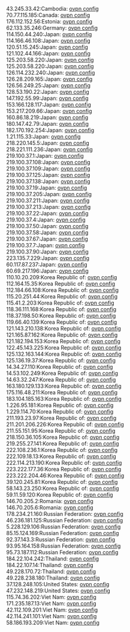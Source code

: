 43.245.33.42:Cambodia: [ovpn config](vpn/43_245_33_42.ovpn)  
70.77.115.185:Canada: [ovpn config](vpn/70_77_115_185.ovpn)  
176.112.152.56:Estonia: [ovpn config](vpn/176_112_152_56.ovpn)  
62.133.35.246:Germany: [ovpn config](vpn/62_133_35_246.ovpn)  
114.150.44.240:Japan: [ovpn config](vpn/114_150_44_240.ovpn)  
114.166.46.108:Japan: [ovpn config](vpn/114_166_46_108.ovpn)  
120.51.15.245:Japan: [ovpn config](vpn/120_51_15_245.ovpn)  
121.102.44.166:Japan: [ovpn config](vpn/121_102_44_166.ovpn)  
125.203.58.220:Japan: [ovpn config](vpn/125_203_58_220.ovpn)  
125.203.58.220:Japan: [ovpn config](vpn/125_203_58_220.ovpn)  
126.114.232.240:Japan: [ovpn config](vpn/126_114_232_240.ovpn)  
126.28.209.165:Japan: [ovpn config](vpn/126_28_209_165.ovpn)  
126.56.249.25:Japan: [ovpn config](vpn/126_56_249_25.ovpn)  
128.53.190.22:Japan: [ovpn config](vpn/128_53_190_22.ovpn)  
147.192.55.99:Japan: [ovpn config](vpn/147_192_55_99.ovpn)  
153.166.128.117:Japan: [ovpn config](vpn/153_166_128_117.ovpn)  
153.217.209.66:Japan: [ovpn config](vpn/153_217_209_66.ovpn)  
160.86.18.219:Japan: [ovpn config](vpn/160_86_18_219.ovpn)  
180.147.42.79:Japan: [ovpn config](vpn/180_147_42_79.ovpn)  
182.170.192.254:Japan: [ovpn config](vpn/182_170_192_254.ovpn)  
1.21.115.33:Japan: [ovpn config](vpn/1_21_115_33.ovpn)  
218.220.145.5:Japan: [ovpn config](vpn/218_220_145_5.ovpn)  
218.221.111.236:Japan: [ovpn config](vpn/218_221_111_236.ovpn)  
219.100.37.1:Japan: [ovpn config](vpn/219_100_37_1.ovpn)  
219.100.37.108:Japan: [ovpn config](vpn/219_100_37_108.ovpn)  
219.100.37.109:Japan: [ovpn config](vpn/219_100_37_109.ovpn)  
219.100.37.125:Japan: [ovpn config](vpn/219_100_37_125.ovpn)  
219.100.37.138:Japan: [ovpn config](vpn/219_100_37_138.ovpn)  
219.100.37.19:Japan: [ovpn config](vpn/219_100_37_19.ovpn)  
219.100.37.205:Japan: [ovpn config](vpn/219_100_37_205.ovpn)  
219.100.37.211:Japan: [ovpn config](vpn/219_100_37_211.ovpn)  
219.100.37.213:Japan: [ovpn config](vpn/219_100_37_213.ovpn)  
219.100.37.22:Japan: [ovpn config](vpn/219_100_37_22.ovpn)  
219.100.37.4:Japan: [ovpn config](vpn/219_100_37_4.ovpn)  
219.100.37.50:Japan: [ovpn config](vpn/219_100_37_50.ovpn)  
219.100.37.58:Japan: [ovpn config](vpn/219_100_37_58.ovpn)  
219.100.37.67:Japan: [ovpn config](vpn/219_100_37_67.ovpn)  
219.100.37.7:Japan: [ovpn config](vpn/219_100_37_7.ovpn)  
219.100.37.90:Japan: [ovpn config](vpn/219_100_37_90.ovpn)  
223.135.7.229:Japan: [ovpn config](vpn/223_135_7_229.ovpn)  
60.117.87.237:Japan: [ovpn config](vpn/60_117_87_237.ovpn)  
60.69.217.196:Japan: [ovpn config](vpn/60_69_217_196.ovpn)  
110.10.20.209:Korea Republic of: [ovpn config](vpn/110_10_20_209.ovpn)  
112.164.15.35:Korea Republic of: [ovpn config](vpn/112_164_15_35.ovpn)  
112.184.66.108:Korea Republic of: [ovpn config](vpn/112_184_66_108.ovpn)  
115.20.251.44:Korea Republic of: [ovpn config](vpn/115_20_251_44.ovpn)  
115.41.2.203:Korea Republic of: [ovpn config](vpn/115_41_2_203.ovpn)  
118.36.111.168:Korea Republic of: [ovpn config](vpn/118_36_111_168.ovpn)  
118.37.198.50:Korea Republic of: [ovpn config](vpn/118_37_198_50.ovpn)  
119.66.40.139:Korea Republic of: [ovpn config](vpn/119_66_40_139.ovpn)  
121.143.210.138:Korea Republic of: [ovpn config](vpn/121_143_210_138.ovpn)  
121.165.87.162:Korea Republic of: [ovpn config](vpn/121_165_87_162.ovpn)  
121.182.194.153:Korea Republic of: [ovpn config](vpn/121_182_194_153.ovpn)  
122.45.143.225:Korea Republic of: [ovpn config](vpn/122_45_143_225.ovpn)  
125.132.163.144:Korea Republic of: [ovpn config](vpn/125_132_163_144.ovpn)  
125.136.19.37:Korea Republic of: [ovpn config](vpn/125_136_19_37.ovpn)  
14.34.27.110:Korea Republic of: [ovpn config](vpn/14_34_27_110.ovpn)  
14.53.102.249:Korea Republic of: [ovpn config](vpn/14_53_102_249.ovpn)  
14.63.32.247:Korea Republic of: [ovpn config](vpn/14_63_32_247.ovpn)  
163.180.129.133:Korea Republic of: [ovpn config](vpn/163_180_129_133.ovpn)  
175.116.48.211:Korea Republic of: [ovpn config](vpn/175_116_48_211.ovpn)  
183.104.185.163:Korea Republic of: [ovpn config](vpn/183_104_185_163.ovpn)  
1.226.95.181:Korea Republic of: [ovpn config](vpn/1_226_95_181.ovpn)  
1.229.114.70:Korea Republic of: [ovpn config](vpn/1_229_114_70.ovpn)  
211.193.23.97:Korea Republic of: [ovpn config](vpn/211_193_23_97.ovpn)  
211.201.206.226:Korea Republic of: [ovpn config](vpn/211_201_206_226.ovpn)  
211.55.151.95:Korea Republic of: [ovpn config](vpn/211_55_151_95.ovpn)  
218.150.36.105:Korea Republic of: [ovpn config](vpn/218_150_36_105.ovpn)  
219.255.27.141:Korea Republic of: [ovpn config](vpn/219_255_27_141.ovpn)  
222.108.236.1:Korea Republic of: [ovpn config](vpn/222_108_236_1.ovpn)  
222.109.18.13:Korea Republic of: [ovpn config](vpn/222_109_18_13.ovpn)  
222.114.213.190:Korea Republic of: [ovpn config](vpn/222_114_213_190.ovpn)  
223.222.177.36:Korea Republic of: [ovpn config](vpn/223_222_177_36.ovpn)  
223.222.204.46:Korea Republic of: [ovpn config](vpn/223_222_204_46.ovpn)  
39.120.245.81:Korea Republic of: [ovpn config](vpn/39_120_245_81.ovpn)  
58.143.23.250:Korea Republic of: [ovpn config](vpn/58_143_23_250.ovpn)  
59.11.59.120:Korea Republic of: [ovpn config](vpn/59_11_59_120.ovpn)  
146.70.205.2:Romania: [ovpn config](vpn/146_70_205_2.ovpn)  
146.70.205.6:Romania: [ovpn config](vpn/146_70_205_6.ovpn)  
178.234.21.160:Russian Federation: [ovpn config](vpn/178_234_21_160.ovpn)  
46.236.181.125:Russian Federation: [ovpn config](vpn/46_236_181_125.ovpn)  
5.228.129.106:Russian Federation: [ovpn config](vpn/5_228_129_106.ovpn)  
85.15.124.169:Russian Federation: [ovpn config](vpn/85_15_124_169.ovpn)  
92.37.143.3:Russian Federation: [ovpn config](vpn/92_37_143_3.ovpn)  
93.95.164.158:Russian Federation: [ovpn config](vpn/93_95_164_158.ovpn)  
95.73.187.112:Russian Federation: [ovpn config](vpn/95_73_187_112.ovpn)  
184.22.104.242:Thailand: [ovpn config](vpn/184_22_104_242.ovpn)  
184.22.107.14:Thailand: [ovpn config](vpn/184_22_107_14.ovpn)  
49.228.170.72:Thailand: [ovpn config](vpn/49_228_170_72.ovpn)  
49.228.238.180:Thailand: [ovpn config](vpn/49_228_238_180.ovpn)  
37.128.248.105:United States: [ovpn config](vpn/37_128_248_105.ovpn)  
47.232.148.219:United States: [ovpn config](vpn/47_232_148_219.ovpn)  
115.74.36.202:Viet Nam: [ovpn config](vpn/115_74_36_202.ovpn)  
171.235.187.13:Viet Nam: [ovpn config](vpn/171_235_187_13.ovpn)  
42.112.109.201:Viet Nam: [ovpn config](vpn/42_112_109_201.ovpn)  
42.114.241.101:Viet Nam: [ovpn config](vpn/42_114_241_101.ovpn)  
58.186.193.209:Viet Nam: [ovpn config](vpn/58_186_193_209.ovpn)  
